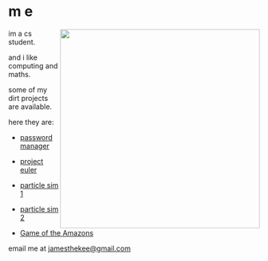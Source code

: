 
# m e

<img align="right" width="400" height="400" src="https://media.giphy.com/media/KbvXCSALvCPiJ35jY8/giphy.gif">
im a cs student. 

and i like computing and maths. 

some of my dirt projects are available. 

here they are:


- [password manager](https://github.com/jamesthekee/password-manager)

- [project euler](https://github.com/jamesthekee/project-euler)

- [particle sim 1](https://jamesthekee.github.io/quintballs/index.html)

- [particle sim 2](https://jamesthekee.github.io/cursorGrav/index.html)

- [Game of the Amazons](https://jamesthekee.github.io/amazons)


email me at jamesthekee@gmail.com
